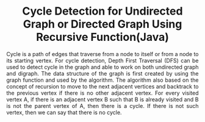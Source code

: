 <h1 align="center">
Cycle Detection for Undirected Graph or Directed Graph Using Recursive Function(Java)
</h1>

<p align="justify">
Cycle is a path of edges that traverse from a node to itself or from a node to its starting
vertex. For cycle detection, Depth First Traversal (DFS) can be used to detect cycle in the
graph and able to work on both undirected graph and digraph. The data structure of the
graph is first created by using the graph function and used by the algorithm. The algorithm
also based on the concept of recursion to move to the next adjacent vertices and backtrack
to the previous vertex if there is no other adjacent vertex. For every visited vertex A, if
there is an adjacent vertex B such that B is already visited and B is not the parent vertex of
A, then there is a cycle. If there is not such vertex, then we can say that there is no cycle.
 </p>

